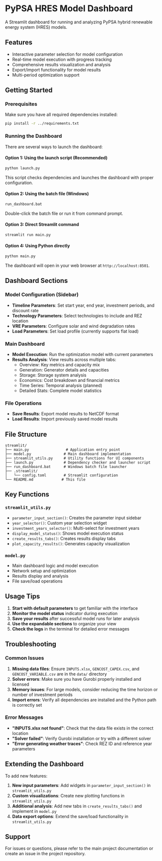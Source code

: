 # PyPSA HRES Model Dashboard

A Streamlit dashboard for running and analyzing PyPSA hybrid renewable energy system (HRES) models.

## Features

- Interactive parameter selection for model configuration
- Real-time model execution with progress tracking
- Comprehensive results visualization and analysis
- Export/import functionality for model results
- Multi-period optimization support

## Getting Started

### Prerequisites

Make sure you have all required dependencies installed:

```bash
pip install -r ../requirements.txt
```

### Running the Dashboard

There are several ways to launch the dashboard:

#### Option 1: Using the launch script (Recommended)
```bash
python launch.py
```
This script checks dependencies and launches the dashboard with proper configuration.

#### Option 2: Using the batch file (Windows)
```bash
run_dashboard.bat
```
Double-click the batch file or run it from command prompt.

#### Option 3: Direct Streamlit command
```bash
streamlit run main.py
```

#### Option 4: Using Python directly
```bash
python main.py
```

The dashboard will open in your web browser at `http://localhost:8501`.

## Dashboard Sections

### Model Configuration (Sidebar)

- **Timeline Parameters**: Set start year, end year, investment periods, and discount rate
- **Technology Parameters**: Select technologies to include and REZ location
- **VRE Parameters**: Configure solar and wind degradation rates
- **Load Parameters**: Set load profile (currently supports flat load)

### Main Dashboard

- **Model Execution**: Run the optimization model with current parameters
- **Results Analysis**: View results across multiple tabs:
  - Overview: Key metrics and capacity mix
  - Generation: Generator details and capacities
  - Storage: Storage system analysis
  - Economics: Cost breakdown and financial metrics
  - Time Series: Temporal analysis (planned)
  - Detailed Stats: Complete model statistics

### File Operations

- **Save Results**: Export model results to NetCDF format
- **Load Results**: Import previously saved model results

## File Structure

```
streamlit/
├── main.py                 # Application entry point
├── model.py               # Main dashboard implementation
├── streamlit_utils.py     # Utility functions for UI components
├── launch.py              # Dependency checker and launcher script
├── run_dashboard.bat      # Windows batch file launcher
├── .streamlit/
│   └── config.toml        # Streamlit configuration
└── README.md             # This file
```

## Key Functions

### `streamlit_utils.py`

- `parameter_input_section()`: Creates the parameter input sidebar
- `year_selector()`: Custom year selection widget
- `investment_years_selector()`: Multi-select for investment years
- `display_model_status()`: Shows model execution status
- `create_results_tabs()`: Creates results display tabs
- `plot_capacity_results()`: Generates capacity visualization

### `model.py`

- Main dashboard logic and model execution
- Network setup and optimization
- Results display and analysis
- File save/load operations

## Usage Tips

1. **Start with default parameters** to get familiar with the interface
2. **Monitor the model status** indicator during execution
3. **Save your results** after successful model runs for later analysis
4. **Use the expandable sections** to organize your view
5. **Check the logs** in the terminal for detailed error messages

## Troubleshooting

### Common Issues

1. **Missing data files**: Ensure `INPUTS.xlsx`, `GENCOST_CAPEX.csv`, and `GENCOST_VARIABLE.csv` are in the `data/` directory
2. **Solver errors**: Make sure you have Gurobi properly installed and licensed
3. **Memory issues**: For large models, consider reducing the time horizon or number of investment periods
4. **Import errors**: Verify all dependencies are installed and the Python path is correctly set

### Error Messages

- **"INPUTS.xlsx not found"**: Check that the data file exists in the correct location
- **"Solver failed"**: Verify Gurobi installation or try with a different solver
- **"Error generating weather traces"**: Check REZ ID and reference year parameters

## Extending the Dashboard

To add new features:

1. **New input parameters**: Add widgets in `parameter_input_section()` in `streamlit_utils.py`
2. **Custom visualizations**: Create new plotting functions in `streamlit_utils.py`
3. **Additional analysis**: Add new tabs in `create_results_tabs()` and implement in `model.py`
4. **Data export options**: Extend the save/load functionality in `streamlit_utils.py`

## Support

For issues or questions, please refer to the main project documentation or create an issue in the project repository.
